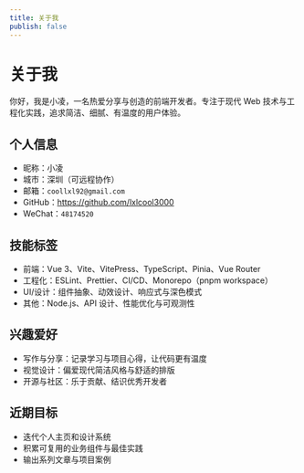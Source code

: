 ```yaml
---
title: 关于我
publish: false
---
```


# 关于我

你好，我是小凌，一名热爱分享与创造的前端开发者。专注于现代 Web 技术与工程化实践，追求简洁、细腻、有温度的用户体验。

## 个人信息
- 昵称：小凌
- 城市：深圳（可远程协作）
- 邮箱：`coollxl92@gmail.com`
- GitHub：<https://github.com/lxlcool3000>
- WeChat：`48174520`

## 技能标签
- 前端：Vue 3、Vite、VitePress、TypeScript、Pinia、Vue Router
- 工程化：ESLint、Prettier、CI/CD、Monorepo（pnpm workspace）
- UI/设计：组件抽象、动效设计、响应式与深色模式
- 其他：Node.js、API 设计、性能优化与可观测性

## 兴趣爱好
- 写作与分享：记录学习与项目心得，让代码更有温度
- 视觉设计：偏爱现代简洁风格与舒适的排版
- 开源与社区：乐于贡献、结识优秀开发者

## 近期目标
- 迭代个人主页和设计系统
- 积累可复用的业务组件与最佳实践
- 输出系列文章与项目案例
